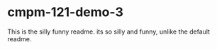 # cmpm-121-demo-3

This is the silly funny readme. its so silly and funny, unlike the default readme.
